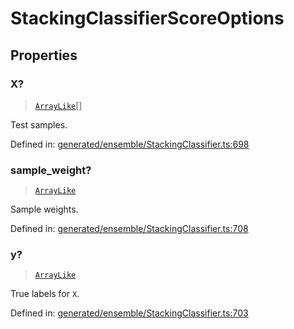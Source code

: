 # StackingClassifierScoreOptions

## Properties

### X?

> [`ArrayLike`](../types/ArrayLike.md)[]

Test samples.

Defined in:  [generated/ensemble/StackingClassifier.ts:698](https://github.com/transitive-bullshit/scikit-learn-ts/blob/92ab806/packages/sklearn/src/generated/ensemble/StackingClassifier.ts#L698)

### sample\_weight?

> [`ArrayLike`](../types/ArrayLike.md)

Sample weights.

Defined in:  [generated/ensemble/StackingClassifier.ts:708](https://github.com/transitive-bullshit/scikit-learn-ts/blob/92ab806/packages/sklearn/src/generated/ensemble/StackingClassifier.ts#L708)

### y?

> [`ArrayLike`](../types/ArrayLike.md)

True labels for `X`.

Defined in:  [generated/ensemble/StackingClassifier.ts:703](https://github.com/transitive-bullshit/scikit-learn-ts/blob/92ab806/packages/sklearn/src/generated/ensemble/StackingClassifier.ts#L703)
